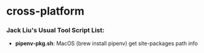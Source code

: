 # cross-platform

### Jack Liu's Usual Tool Script List:

* **pipenv-pkg.sh**: MacOS (brew install pipenv) get site-packages path info

